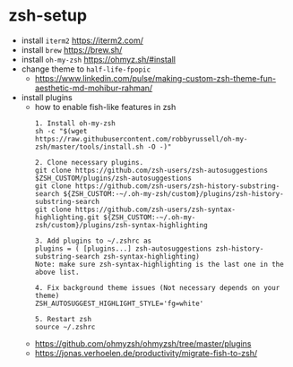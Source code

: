 # zsh-setup

- install `iterm2` https://iterm2.com/
- install `brew` https://brew.sh/
- install `oh-my-zsh` https://ohmyz.sh/#install
- change theme to `half-life-fpopic`
  - https://www.linkedin.com/pulse/making-custom-zsh-theme-fun-aesthetic-md-mohibur-rahman/
- install plugins
  - how to enable fish-like features in zsh
    ```shell
    1. Install oh-my-zsh
    sh -c "$(wget https://raw.githubusercontent.com/robbyrussell/oh-my-zsh/master/tools/install.sh -O -)"
    
    2. Clone necessary plugins.
    git clone https://github.com/zsh-users/zsh-autosuggestions $ZSH_CUSTOM/plugins/zsh-autosuggestions
    git clone https://github.com/zsh-users/zsh-history-substring-search ${ZSH_CUSTOM:-~/.oh-my-zsh/custom}/plugins/zsh-history-substring-search
    git clone https://github.com/zsh-users/zsh-syntax-highlighting.git ${ZSH_CUSTOM:-~/.oh-my-zsh/custom}/plugins/zsh-syntax-highlighting
    
    3. Add plugins to ~/.zshrc as
    plugins = ( [plugins...] zsh-autosuggestions zsh-history-substring-search zsh-syntax-highlighting)
    Note: make sure zsh-syntax-highlighting is the last one in the above list.
    
    4. Fix background theme issues (Not necessary depends on your theme)
    ZSH_AUTOSUGGEST_HIGHLIGHT_STYLE='fg=white'
    
    5. Restart zsh
    source ~/.zshrc
    ```
  - https://github.com/ohmyzsh/ohmyzsh/tree/master/plugins
  - https://jonas.verhoelen.de/productivity/migrate-fish-to-zsh/

